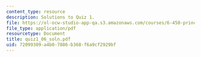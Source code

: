 ```yaml
---
content_type: resource
description: Solutions to Quiz 1.
file: https://ol-ocw-studio-app-qa.s3.amazonaws.com/courses/6-450-principles-of-digital-communications-i-fall-2006/72099309a4b07886b368f6a9cf2929bf_quiz1_06_soln.pdf
file_type: application/pdf
resourcetype: Document
title: quiz1_06_soln.pdf
uid: 72099309-a4b0-7886-b368-f6a9cf2929bf
---
```

